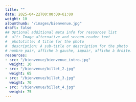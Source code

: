 ```yaml
---
title: ""
date: 2025-04-22T00:00:00+01:00
weight: 10
albumthumb: "/images/bienvenue.jpg"
draft: false
## Optional additional meta info for resources list
#  alt: Image alternative and screen-reader text
#  phototitle: A title for the photo
#  description: A sub-title or description for the photo
# nombre pair, affiche à gauche, impair, affiche à droite.
resources:
- src: "/bienvenue/bienvenue_intro.jpg"
  weight: 10
- src: "/bienvenue/billet_2.jpg"
  weight: 65
- src: "/bienvenue/billet_3.jpg"
  weight: 70
- src: "/bienvenue/billet_4.jpg"
  weight: 75
---
```


